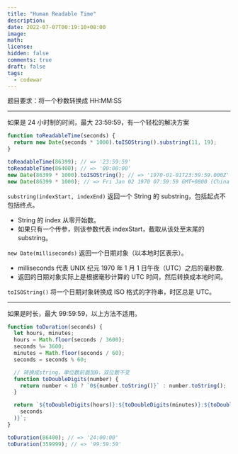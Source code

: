 ```yaml
---
title: "Human Readable Time"
description:
date: 2022-07-07T00:19:10+08:00
image:
math:
license:
hidden: false
comments: true
draft: false
tags:
  - codewar
---
```


题目要求：将一个秒数转换成 HH:MM:SS

---

如果是 24 小时制的时间，最大 23:59:59，有一个轻松的解决方案

```jsx
function toReadableTime(seconds) {
  return new Date(seconds * 1000).toISOString().substring(11, 19);
}

toReadableTime(86399); // => '23:59:59'
toReadableTime(86400); // => '00:00:00'
new Date(86399 * 1000).toISOString(); // => '1970-01-01T23:59:59.000Z'
new Date(86399 * 1000); // => Fri Jan 02 1970 07:59:59 GMT+0800 (China Standard Time)
```

`substring(indexStart, indexEnd)` 返回一个 String 的 substring，包括起点不包括终点。

- String 的 index 从零开始数。
- 如果只有一个传参，则该参数代表 indexStart，截取从该处至末尾的 substring。

`new Date(milliseconds)` 返回一个日期对象（以本地时区表示）。

- milliseconds 代表 UNIX 纪元 1970 年 1 月 1 日午夜（UTC）之后的毫秒数.
- 返回的日期对象实际上是根据毫秒计算的 UTC 时间，然后转换成本地时间。

`toISOString()` 将一个日期对象转换成 ISO 格式的字符串，时区总是 UTC。

---

如果是时长，最大 99:59:59，以上方法不适用。

```jsx
function toDuration(seconds) {
  let hours, minutes;
  hours = Math.floor(seconds / 3600);
  seconds %= 3600;
  minutes = Math.floor(seconds / 60);
  seconds = seconds % 60;

  // 转换成string，单位数前面加0，双位数不变
  function toDoubleDigits(number) {
    return number < 10 ? `0${number.toString()}` : number.toString();
  }

  return `${toDoubleDigits(hours)}:${toDoubleDigits(minutes)}:${toDoubleDigits(
    seconds
  )}`;
}

toDuration(86400); // => '24:00:00'
toDuration(359999); // => '99:59:59'
```
